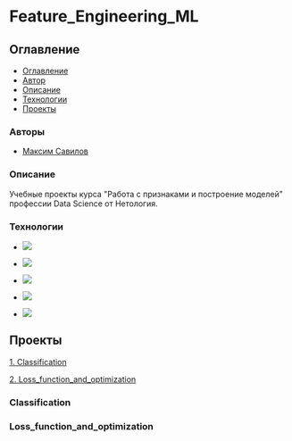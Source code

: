 # Feature_Engineering_ML

## Оглавление

- [Оглавление](#оглавление)
- [Автор](#авторы)
- [Описание](#описание)
- [Технологии](#технологии)
- [Проекты](#проекты)

### Авторы

- [Максим Савилов](https://github.com/msavilov/)

### Описание

Учебные проекты курса "Работа с признаками и построение моделей" профессии Data Science от Нетология.

### Технологии

- ![](https://img.shields.io/badge/-Python--3.11-blue)

- ![](https://img.shields.io/badge/-Scikit--Learn-blue)

- ![](https://img.shields.io/badge/pandas-blue)

- ![](https://img.shields.io/badge/numpy-blue)

- ![](https://img.shields.io/badge/matplotlib-blue)

## Проекты

  [1. Classification](#сlassification)
  
  [2. Loss_function_and_optimization](#loss_function_and_optimization)
  
### Classification
  

### Loss_function_and_optimization

    
  
